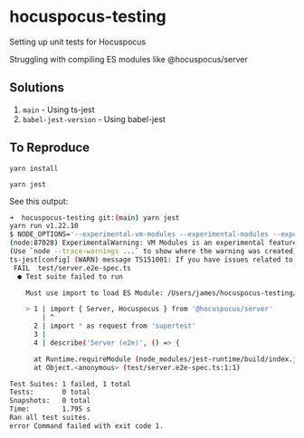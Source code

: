 # hocuspocus-testing

Setting up unit tests for Hocuspocus

Struggling with compiling ES modules like @hocuspocus/server

## Solutions

1. `main` - Using ts-jest
2. `babel-jest-version` - Using babel-jest

## To Reproduce

`yarn install`

`yarn jest`

See this output:

```sh
➜  hocuspocus-testing git:(main) yarn jest
yarn run v1.22.10
$ NODE_OPTIONS='--experimental-vm-modules --experimental-modules --experimental-specifier-resolution=node' jest
(node:87028) ExperimentalWarning: VM Modules is an experimental feature. This feature could change at any time
(Use `node --trace-warnings ...` to show where the warning was created)
ts-jest[config] (WARN) message TS151001: If you have issues related to imports, you should consider setting `esModuleInterop` to `true` in your TypeScript configuration file (usually `tsconfig.json`). See https://blogs.msdn.microsoft.com/typescript/2018/01/31/announcing-typescript-2-7/#easier-ecmascript-module-interoperability for more information.
 FAIL  test/server.e2e-spec.ts
  ● Test suite failed to run

    Must use import to load ES Module: /Users/james/hocuspocus-testing/node_modules/@hocuspocus/server/dist/hocuspocus-server.esm.js

    > 1 | import { Server, Hocuspocus } from '@hocuspocus/server'
        | ^
      2 | import * as request from 'supertest'
      3 |
      4 | describe('Server (e2e)', () => {

      at Runtime.requireModule (node_modules/jest-runtime/build/index.js:791:21)
      at Object.<anonymous> (test/server.e2e-spec.ts:1:1)

Test Suites: 1 failed, 1 total
Tests:       0 total
Snapshots:   0 total
Time:        1.795 s
Ran all test suites.
error Command failed with exit code 1.
```
